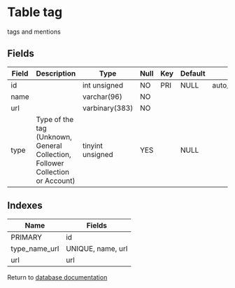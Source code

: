 Table tag
===========

tags and mentions

Fields
------

| Field | Description                                                                   | Type             | Null | Key | Default | Extra          |
| ----- | ----------------------------------------------------------------------------- | ---------------- | ---- | --- | ------- | -------------- |
| id    |                                                                               | int unsigned     | NO   | PRI | NULL    | auto_increment |
| name  |                                                                               | varchar(96)      | NO   |     |         |                |
| url   |                                                                               | varbinary(383)   | NO   |     |         |                |
| type  | Type of the tag (Unknown, General Collection, Follower Collection or Account) | tinyint unsigned | YES  |     | NULL    |                |

Indexes
------------

| Name          | Fields            |
| ------------- | ----------------- |
| PRIMARY       | id                |
| type_name_url | UNIQUE, name, url |
| url           | url               |


Return to [database documentation](help/database)

